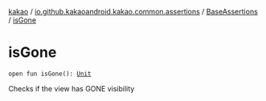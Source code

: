 [kakao](../../index.md) / [io.github.kakaoandroid.kakao.common.assertions](../index.md) / [BaseAssertions](index.md) / [isGone](./is-gone.md)

# isGone

`open fun isGone(): `[`Unit`](https://kotlinlang.org/api/latest/jvm/stdlib/kotlin/-unit/index.html)

Checks if the view has GONE visibility

